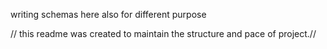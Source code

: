 writing schemas here also for different purpose 


// this readme was created to maintain the structure and pace of project.//